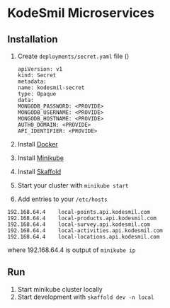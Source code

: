 # KodeSmil Microservices

## Installation

1. Create `deployments/secret.yaml` file ()
    
    ```
    apiVersion: v1
    kind: Secret
    metadata:
    name: kodesmil-secret
    type: Opaque
    data:
    MONGODB_PASSWORD: <PROVIDE>
    MONGODB_USERNAME: <PROVIDE>
    MONGODB_HOSTNAME: <PROVIDE>
    AUTH0_DOMAIN: <PROVIDE>
    API_IDENTIFIER: <PROVIDE>
    ```

2. Install [Docker](https://www.docker.com/products/docker-desktop)
3. Install [Minikube](https://kubernetes.io/docs/tasks/tools/install-minikube/)
4. Install [Skaffold](https://skaffold.dev/docs/install/)
5. Start your cluster with `minikube start`
5. Add entries to your `/etc/hosts`

```
192.168.64.4    local-points.api.kodesmil.com
192.168.64.4    local-products.api.kodesmil.com
192.168.64.4    local-survey.api.kodesmil.com
192.168.64.4    local-activities.api.kodesmil.com
192.168.64.4    local-locations.api.kodesmil.com
```

where 192.168.64.4 is output of `minikube ip`

## Run

1. Start minikube cluster locally
2. Start development with `skaffold dev -n local`